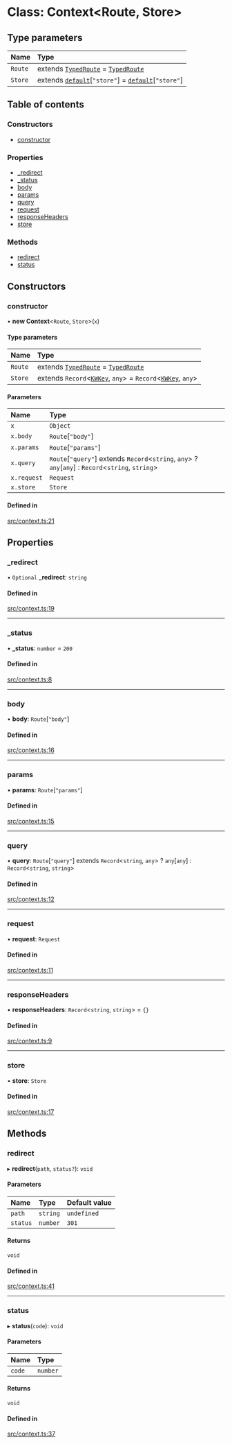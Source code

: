 # Class: Context<Route, Store\>

## Type parameters

| Name | Type |
| :------ | :------ |
| `Route` | extends [`TypedRoute`](../interfaces/TypedRoute.md) = [`TypedRoute`](../interfaces/TypedRoute.md) |
| `Store` | extends [`default`](default.md)[``"store"``] = [`default`](default.md)[``"store"``] |

## Table of contents

### Constructors

- [constructor](Context.md#constructor)

### Properties

- [\_redirect](Context.md#_redirect)
- [\_status](Context.md#_status)
- [body](Context.md#body)
- [params](Context.md#params)
- [query](Context.md#query)
- [request](Context.md#request)
- [responseHeaders](Context.md#responseheaders)
- [store](Context.md#store)

### Methods

- [redirect](Context.md#redirect)
- [status](Context.md#status)

## Constructors

### constructor

• **new Context**<`Route`, `Store`\>(`x`)

#### Type parameters

| Name | Type |
| :------ | :------ |
| `Route` | extends [`TypedRoute`](../interfaces/TypedRoute.md) = [`TypedRoute`](../interfaces/TypedRoute.md) |
| `Store` | extends `Record`<[`KWKey`](../modules.md#kwkey), `any`\> = `Record`<[`KWKey`](../modules.md#kwkey), `any`\> |

#### Parameters

| Name | Type |
| :------ | :------ |
| `x` | `Object` |
| `x.body` | `Route`[``"body"``] |
| `x.params` | `Route`[``"params"``] |
| `x.query` | `Route`[``"query"``] extends `Record`<`string`, `any`\> ? `any`[`any`] : `Record`<`string`, `string`\> |
| `x.request` | `Request` |
| `x.store` | `Store` |

#### Defined in

[src/context.ts:21](https://github.com/gaurishhs/kingworld/blob/998f83a/src/context.ts#L21)

## Properties

### \_redirect

• `Optional` **\_redirect**: `string`

#### Defined in

[src/context.ts:19](https://github.com/gaurishhs/kingworld/blob/998f83a/src/context.ts#L19)

___

### \_status

• **\_status**: `number` = `200`

#### Defined in

[src/context.ts:8](https://github.com/gaurishhs/kingworld/blob/998f83a/src/context.ts#L8)

___

### body

• **body**: `Route`[``"body"``]

#### Defined in

[src/context.ts:16](https://github.com/gaurishhs/kingworld/blob/998f83a/src/context.ts#L16)

___

### params

• **params**: `Route`[``"params"``]

#### Defined in

[src/context.ts:15](https://github.com/gaurishhs/kingworld/blob/998f83a/src/context.ts#L15)

___

### query

• **query**: `Route`[``"query"``] extends `Record`<`string`, `any`\> ? `any`[`any`] : `Record`<`string`, `string`\>

#### Defined in

[src/context.ts:12](https://github.com/gaurishhs/kingworld/blob/998f83a/src/context.ts#L12)

___

### request

• **request**: `Request`

#### Defined in

[src/context.ts:11](https://github.com/gaurishhs/kingworld/blob/998f83a/src/context.ts#L11)

___

### responseHeaders

• **responseHeaders**: `Record`<`string`, `string`\> = `{}`

#### Defined in

[src/context.ts:9](https://github.com/gaurishhs/kingworld/blob/998f83a/src/context.ts#L9)

___

### store

• **store**: `Store`

#### Defined in

[src/context.ts:17](https://github.com/gaurishhs/kingworld/blob/998f83a/src/context.ts#L17)

## Methods

### redirect

▸ **redirect**(`path`, `status?`): `void`

#### Parameters

| Name | Type | Default value |
| :------ | :------ | :------ |
| `path` | `string` | `undefined` |
| `status` | `number` | `301` |

#### Returns

`void`

#### Defined in

[src/context.ts:41](https://github.com/gaurishhs/kingworld/blob/998f83a/src/context.ts#L41)

___

### status

▸ **status**(`code`): `void`

#### Parameters

| Name | Type |
| :------ | :------ |
| `code` | `number` |

#### Returns

`void`

#### Defined in

[src/context.ts:37](https://github.com/gaurishhs/kingworld/blob/998f83a/src/context.ts#L37)
